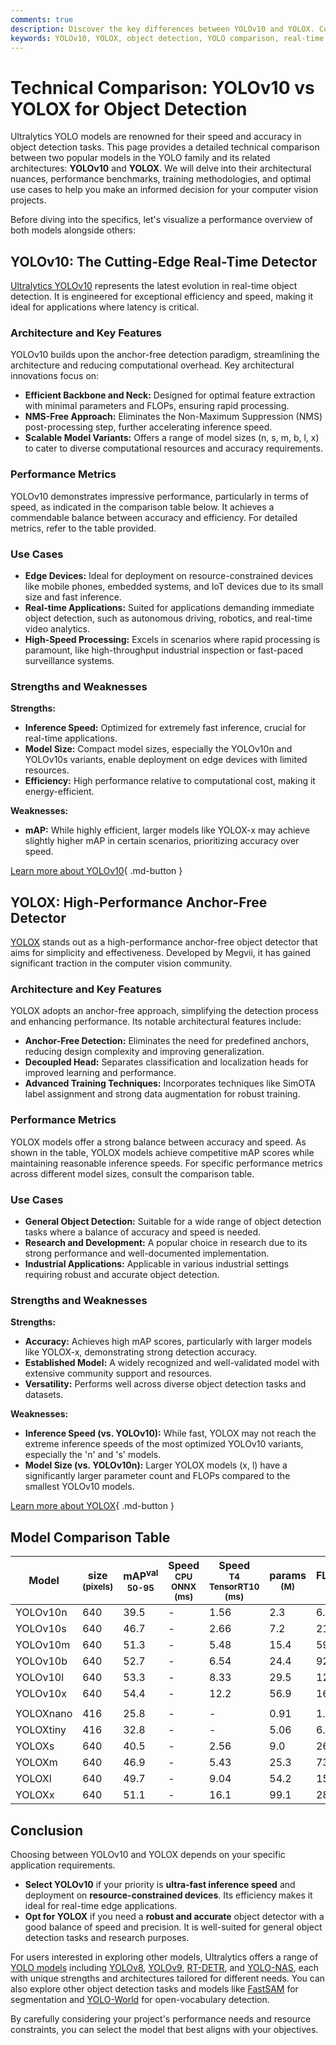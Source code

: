 ```yaml
---
comments: true
description: Discover the key differences between YOLOv10 and YOLOX. Compare performance, architecture, speed, and use cases for optimal object detection.
keywords: YOLOv10, YOLOX, object detection, YOLO comparison, real-time models, computer vision, model benchmarks, performance analysis, YOLO review
---
```


# Technical Comparison: YOLOv10 vs YOLOX for Object Detection

Ultralytics YOLO models are renowned for their speed and accuracy in object detection tasks. This page provides a detailed technical comparison between two popular models in the YOLO family and its related architectures: **YOLOv10** and **YOLOX**. We will delve into their architectural nuances, performance benchmarks, training methodologies, and optimal use cases to help you make an informed decision for your computer vision projects.

Before diving into the specifics, let's visualize a performance overview of both models alongside others:

<script async src="https://cdn.jsdelivr.net/npm/chart.js@latest/dist/chart.min.js"></script>
<script defer src="../../javascript/benchmark.js"></script>

<canvas id="modelComparisonChart" width="1024" height="400" active-models='["YOLOv10", "YOLOX"]'></canvas>

## YOLOv10: The Cutting-Edge Real-Time Detector

[Ultralytics YOLOv10](https://docs.ultralytics.com/models/yolov10/) represents the latest evolution in real-time object detection. It is engineered for exceptional efficiency and speed, making it ideal for applications where latency is critical.

### Architecture and Key Features

YOLOv10 builds upon the anchor-free detection paradigm, streamlining the architecture and reducing computational overhead. Key architectural innovations focus on:

- **Efficient Backbone and Neck:** Designed for optimal feature extraction with minimal parameters and FLOPs, ensuring rapid processing.
- **NMS-Free Approach:** Eliminates the Non-Maximum Suppression (NMS) post-processing step, further accelerating inference speed.
- **Scalable Model Variants:** Offers a range of model sizes (n, s, m, b, l, x) to cater to diverse computational resources and accuracy requirements.

### Performance Metrics

YOLOv10 demonstrates impressive performance, particularly in terms of speed, as indicated in the comparison table below. It achieves a commendable balance between accuracy and efficiency. For detailed metrics, refer to the table provided.

### Use Cases

- **Edge Devices:** Ideal for deployment on resource-constrained devices like mobile phones, embedded systems, and IoT devices due to its small size and fast inference.
- **Real-time Applications:** Suited for applications demanding immediate object detection, such as autonomous driving, robotics, and real-time video analytics.
- **High-Speed Processing:** Excels in scenarios where rapid processing is paramount, like high-throughput industrial inspection or fast-paced surveillance systems.

### Strengths and Weaknesses

**Strengths:**

- **Inference Speed:** Optimized for extremely fast inference, crucial for real-time applications.
- **Model Size:** Compact model sizes, especially the YOLOv10n and YOLOv10s variants, enable deployment on edge devices with limited resources.
- **Efficiency:** High performance relative to computational cost, making it energy-efficient.

**Weaknesses:**

- **mAP:** While highly efficient, larger models like YOLOX-x may achieve slightly higher mAP in certain scenarios, prioritizing accuracy over speed.

[Learn more about YOLOv10](https://docs.ultralytics.com/models/yolov10/){ .md-button }

## YOLOX: High-Performance Anchor-Free Detector

[YOLOX](https://github.com/Megvii-BaseDetection/YOLOX) stands out as a high-performance anchor-free object detector that aims for simplicity and effectiveness. Developed by Megvii, it has gained significant traction in the computer vision community.

### Architecture and Key Features

YOLOX adopts an anchor-free approach, simplifying the detection process and enhancing performance. Its notable architectural features include:

- **Anchor-Free Detection:** Eliminates the need for predefined anchors, reducing design complexity and improving generalization.
- **Decoupled Head:** Separates classification and localization heads for improved learning and performance.
- **Advanced Training Techniques:** Incorporates techniques like SimOTA label assignment and strong data augmentation for robust training.

### Performance Metrics

YOLOX models offer a strong balance between accuracy and speed. As shown in the table, YOLOX models achieve competitive mAP scores while maintaining reasonable inference speeds. For specific performance metrics across different model sizes, consult the comparison table.

### Use Cases

- **General Object Detection:** Suitable for a wide range of object detection tasks where a balance of accuracy and speed is needed.
- **Research and Development:** A popular choice in research due to its strong performance and well-documented implementation.
- **Industrial Applications:** Applicable in various industrial settings requiring robust and accurate object detection.

### Strengths and Weaknesses

**Strengths:**

- **Accuracy:** Achieves high mAP scores, particularly with larger models like YOLOX-x, demonstrating strong detection accuracy.
- **Established Model:** A widely recognized and well-validated model with extensive community support and resources.
- **Versatility:** Performs well across diverse object detection tasks and datasets.

**Weaknesses:**

- **Inference Speed (vs. YOLOv10):** While fast, YOLOX may not reach the extreme inference speeds of the most optimized YOLOv10 variants, especially the 'n' and 's' models.
- **Model Size (vs. YOLOv10n):** Larger YOLOX models (x, l) have a significantly larger parameter count and FLOPs compared to the smallest YOLOv10 models.

[Learn more about YOLOX](https://github.com/Megvii-BaseDetection/YOLOX){ .md-button }

## Model Comparison Table

| Model     | size<br><sup>(pixels) | mAP<sup>val<br>50-95 | Speed<br><sup>CPU ONNX<br>(ms) | Speed<br><sup>T4 TensorRT10<br>(ms) | params<br><sup>(M) | FLOPs<br><sup>(B) |
| --------- | --------------------- | -------------------- | ------------------------------ | ----------------------------------- | ------------------ | ----------------- |
| YOLOv10n  | 640                   | 39.5                 | -                              | 1.56                                | 2.3                | 6.7               |
| YOLOv10s  | 640                   | 46.7                 | -                              | 2.66                                | 7.2                | 21.6              |
| YOLOv10m  | 640                   | 51.3                 | -                              | 5.48                                | 15.4               | 59.1              |
| YOLOv10b  | 640                   | 52.7                 | -                              | 6.54                                | 24.4               | 92.0              |
| YOLOv10l  | 640                   | 53.3                 | -                              | 8.33                                | 29.5               | 120.3             |
| YOLOv10x  | 640                   | 54.4                 | -                              | 12.2                                | 56.9               | 160.4             |
|           |                       |                      |                                |                                     |                    |                   |
| YOLOXnano | 416                   | 25.8                 | -                              | -                                   | 0.91               | 1.08              |
| YOLOXtiny | 416                   | 32.8                 | -                              | -                                   | 5.06               | 6.45              |
| YOLOXs    | 640                   | 40.5                 | -                              | 2.56                                | 9.0                | 26.8              |
| YOLOXm    | 640                   | 46.9                 | -                              | 5.43                                | 25.3               | 73.8              |
| YOLOXl    | 640                   | 49.7                 | -                              | 9.04                                | 54.2               | 155.6             |
| YOLOXx    | 640                   | 51.1                 | -                              | 16.1                                | 99.1               | 281.9             |

## Conclusion

Choosing between YOLOv10 and YOLOX depends on your specific application requirements.

- **Select YOLOv10** if your priority is **ultra-fast inference speed** and deployment on **resource-constrained devices**. Its efficiency makes it ideal for real-time edge applications.
- **Opt for YOLOX** if you need a **robust and accurate** object detector with a good balance of speed and precision. It is well-suited for general object detection tasks and research purposes.

For users interested in exploring other models, Ultralytics offers a range of [YOLO models](https://docs.ultralytics.com/models/) including [YOLOv8](https://docs.ultralytics.com/models/yolov8/), [YOLOv9](https://docs.ultralytics.com/models/yolov9/), [RT-DETR](https://docs.ultralytics.com/models/rtdetr/), and [YOLO-NAS](https://docs.ultralytics.com/models/yolo-nas/), each with unique strengths and architectures tailored for different needs. You can also explore other object detection tasks and models like [FastSAM](https://docs.ultralytics.com/models/fast-sam/) for segmentation and [YOLO-World](https://docs.ultralytics.com/models/yolo-world/) for open-vocabulary detection.

By carefully considering your project's performance needs and resource constraints, you can select the model that best aligns with your objectives.
